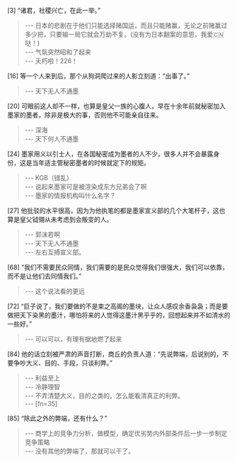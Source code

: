 
[3] “诸君，社稷兴亡，在此一举。”
>--- 日本的悲剧在于他们只能选择赌国运，而且只能赌赢，无论之前赌赢过多少把，只要输一局它就会万劫不复。(没有为日本翻案的意思，我爱🇨🇳哒！)<br>
>--- 气氛突然昭和了起来<br>
>--- 夭朽啦！226！<br>

[16] 等一个人来到后，那个从狗洞爬过来的人影立刻道：“出事了。”
>--- 天下无人不通墨<br>

[20] 可眼前这人却不一样，也算是皇父一族的心腹人，早在十余年前就秘密加入墨家的墨者，除非是极大的事，否则他不可能亲自往来。
>--- 深海<br>
>--- 天下何人不通墨<br>

[24] 墨家用义以引士人，在各国秘密成为墨者的人不少，很多人并不会暴露身份，这是当年适主管秘密墨者的时候就定下的规矩。
>--- KGB（错乱）<br>
>--- 说起来墨家可是被渲染成东方兄弟会了啊<br>
>--- 墨家的情报机构叫什么名字？<br>

[27] 他批驳的水平很高，因为为他执笔的都是墨家宣义部的几个大笔杆子，这也算是皇父钺翎从未考虑到会叛变的人。
>--- 郭沫若啊<br>
>--- 天下无人不通墨<br>
>--- 左右互搏宣义部。<br>

[68] “我们不需要民众同情，我们需要的是民众觉得我们很强大，我们可以依靠，而不是让他们去同情我们。”
>--- 这个说法看的更远<br>

[72] “巨子说了，我们要做的不是束之高阁的墨块，让众人感叹余香袅袅；而是要做把天下染黑的墨汁，哪怕将来的人觉得这墨汁黑乎乎的，回想起来并不如清水的一些好。”
>--- 可以可以，有理有据地燃了起来<br>

[84] 他的话立刻被严肃的声音打断，商丘的负责人道：“先说弊端，后说别的，不要争吵大义、目的、手段，只谈利弊。”
>--- 利益至上<br>
>--- 冷静理智<br>
>--- 不弄清楚大义，目的之类的，怎么能看清真正的利弊。<br>
>--- [fn=35]<br>

[85] “除此之外的弊端，还有什么？”
>--- 商学上的竞争力分析，做模型，确定优劣势内外部条件后一步一步制定竞争策略<br>
>--- 没有其他的弊端了，那就可以干了。<br>

